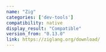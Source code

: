 ```yaml
---
name: "Zig"
categories: ['dev-tools']
compatibility: native
display_result: "Compatible"
version_from: "0.13.0"
link: https://ziglang.org/download/
---
```

